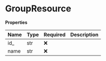 # GroupResource

**Properties**

| Name | Type | Required | Description |
| :--- | :--- | :------- | :---------- |
| id\_ | str  | ❌       |             |
| name | str  | ❌       |             |

<!-- This file was generated by liblab | https://liblab.com/ -->
